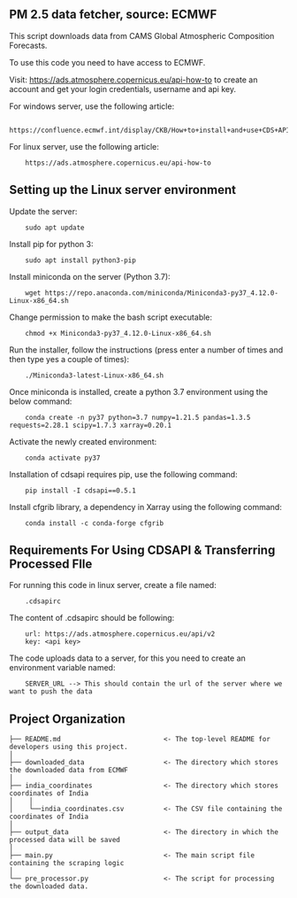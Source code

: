 PM 2.5 data fetcher, source: ECMWF
------------------------------------
This script downloads data from CAMS Global Atmospheric Composition Forecasts. 

To use this code you need to have access to ECMWF.

Visit: https://ads.atmosphere.copernicus.eu/api-how-to to create an account
and get your login credentials, username and api key.

For windows server, use the following article:

        https://confluence.ecmwf.int/display/CKB/How+to+install+and+use+CDS+API+on+Windows

For linux server, use the following article:

        https://ads.atmosphere.copernicus.eu/api-how-to

Setting up the Linux server environment
------------------------------------------------

Update the server:

        sudo apt update

Install pip for python 3:

        sudo apt install python3-pip

Install miniconda on the server (Python 3.7):

        wget https://repo.anaconda.com/miniconda/Miniconda3-py37_4.12.0-Linux-x86_64.sh

Change permission to make the bash script executable:

        chmod +x Miniconda3-py37_4.12.0-Linux-x86_64.sh

Run the installer, follow the instructions (press enter a number of times and then type yes a couple of times):

        ./Miniconda3-latest-Linux-x86_64.sh

Once miniconda is installed, create a python 3.7 environment using the below command:


        conda create -n py37 python=3.7 numpy=1.21.5 pandas=1.3.5 requests=2.28.1 scipy=1.7.3 xarray=0.20.1

Activate the newly created environment:

        conda activate py37

Installation of cdsapi requires pip, use the following command:

        pip install -I cdsapi==0.5.1

Install cfgrib library, a dependency in Xarray using the following command:

        conda install -c conda-forge cfgrib

Requirements For Using CDSAPI & Transferring Processed FIle
-----------------------------------------------------------

For running this code in linux server, create a file named:

        .cdsapirc

The content of .cdsapirc should be following:

        url: https://ads.atmosphere.copernicus.eu/api/v2
        key: <api key>

The code uploads data to a server, for this you need to create an environment variable named:

        SERVER_URL --> This should contain the url of the server where we want to push the data

Project Organization
------------------------

    ├── README.md                          <- The top-level README for developers using this project.
    │
    ├── downloaded_data                    <- The directory which stores the downloaded data from ECMWF
    │
    ├── india_coordinates                  <- The directory which stores coordinates of India
    │    │
    │    └──india_coordinates.csv          <- The CSV file containing the coordinates of India
    │
    ├── output_data                        <- The directory in which the processed data will be saved
    │
    ├── main.py                            <- The main script file containing the scraping logic
    │
    └── pre_processor.py                   <- The script for processing the downloaded data.
    